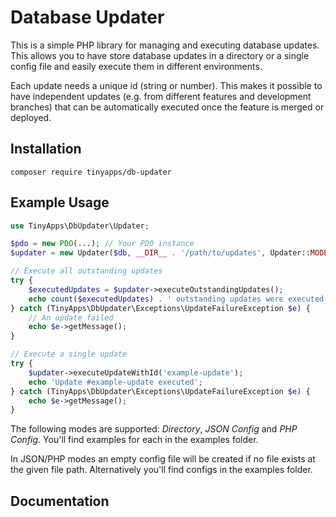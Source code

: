 # Database Updater
This is a simple PHP library for managing and executing database updates.
This allows you to have store database updates in a directory or a single config
file and easily execute them in different environments.

Each update needs a unique id (string or number). This makes it possible to have independent updates
(e.g. from different features and development branches) that can be automatically executed once
the feature is merged or deployed.

## Installation
`composer require tinyapps/db-updater`

## Example Usage
```php
use TinyApps\DbUpdater\Updater;

$pdo = new PDO(...); // Your PDO instance
$updater = new Updater($db, __DIR__ . '/path/to/updates', Updater::MODE_DIR);

// Execute all outstanding updates
try {
	$executedUpdates = $updater->executeOutstandingUpdates();
	echo count($executedUpdates) . ' outstanding updates were executed';
} catch (TinyApps\DbUpdater\Exceptions\UpdateFailureException $e) {
	// An update failed
	echo $e->getMessage();
}

// Execute a single update
try {
	$updater->executeUpdateWithId('example-update');
	echo 'Update #example-update executed';
} catch (TinyApps\DbUpdater\Exceptions\UpdateFailureException $e) {
	echo $e->getMessage();
}
```

The following modes are supported: *Directory*, *JSON Config* and *PHP Config*.
You'll find examples for each in the examples folder.

In JSON/PHP modes an empty config file will be created if no file exists at the
given file path. Alternatively you'll find configs in the examples folder.

## Documentation
